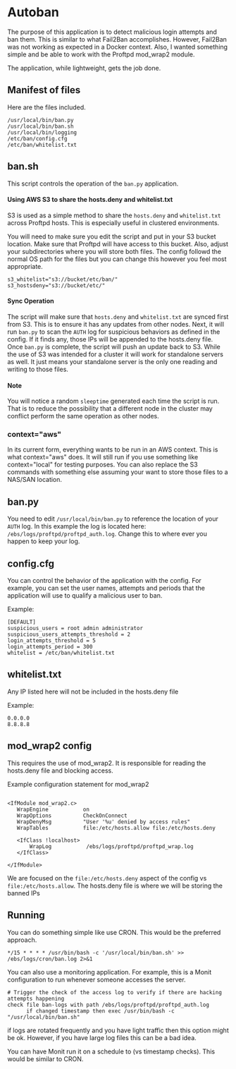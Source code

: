 <h1>Autoban</h1>

The purpose of this application is to detect malicious login attempts and ban them. This is similar to what Fail2Ban accomplishes. However, Fail2Ban was not working as expected in a Docker context. Also, I wanted something simple and be able to work with the Proftpd mod_wrap2 module.

The application, while lightweight, gets the job done.

## Manifest of files
Here are the files included.
```
/usr/local/bin/ban.py
/usr/local/bin/ban.sh
/usr/local/bin/logging
/etc/ban/config.cfg
/etc/ban/whitelist.txt

```

## ban.sh
This script controls the operation of the <code>ban.py</code> application.

#### Using AWS S3 to share the hosts.deny and whitelist.txt
S3 is used as a simple method to share the <code>hosts.deny</code> and <code>whitelist.txt</code> across Proftpd hosts. This is especially useful in clustered environments.

You will need to make sure you edit the script and put in your S3 bucket location. Make sure that Proftpd will have access to this bucket. Also, adjust your subdirectories where you will store both files. The config  followd the normal OS path for the files but you can change this however you feel most appropriate.

```
s3_whitelist="s3://bucket/etc/ban/"
s3_hostsdeny="s3://bucket/etc/"
```
#### Sync Operation
The script will make sure that <code>hosts.deny</code> and <code>whitelist.txt</code> are synced first from S3. This is to ensure it has any updates from other nodes. Next, it will run <code>ban.py</code> to scan the <code>AUTH</code> log for suspicious behaviors as defined in the config. If it finds any, those IPs will be appended to the hosts.deny file. Once <code>ban.py</code> is complete, the script will push an update back to S3. While the use of S3 was intended for a cluster it will work for standalone servers as well. It just means your standalone server is the only one reading and writing to those files.

#### Note
You will notice a random <code>sleeptime</code> generated each time the script is run. That is to reduce the possibility that a different node in the cluster may conflict perform the same operation as other nodes.

### context="aws"
In its current form, everything wants to be run in an AWS context. This is what context="aws" does. It will still run if you use something like context="local" for testing purposes. You can also replace the S3 commands with something else assuming your want to store those files to a NAS/SAN location.

## ban.py
You  need to edit <code>/usr/local/bin/ban.py</code> to reference the location of your <code>AUTH</code> log. In this example the log is located here: <code>/ebs/logs/proftpd/proftpd_auth.log</code>. Change this to where ever you happen to keep your log. 

## config.cfg

You can control the behavior of the application with the config. For example, you can set the user names, attempts and periods that the application will use to qualify a malicious user to ban.

Example:
```
[DEFAULT]
suspicious_users = root admin administrator
suspicious_users_attempts_threshold = 2
login_attempts_threshold = 5
login_attempts_period = 300
whitelist = /etc/ban/whitelist.txt
```
## whitelist.txt
Any IP listed here will not be included in the hosts.deny file

Example:
```
0.0.0.0
8.8.8.8
```

## mod_wrap2 config
This requires the use of mod_wrap2. It is responsible for reading the hosts.deny file and blocking access.

Example configuration statement for mod_wrap2

```

<IfModule mod_wrap2.c>
   WrapEngine           on
   WrapOptions          CheckOnConnect
   WrapDenyMsg          "User '%u' denied by access rules"
   WrapTables           file:/etc/hosts.allow file:/etc/hosts.deny

   <IfClass !localhost>
       WrapLog           /ebs/logs/proftpd/proftpd_wrap.log
   </IfClass>

</IfModule>

```
We are focused on the <code>file:/etc/hosts.deny</code> aspect of the config vs <code>file:/etc/hosts.allow</code>. The hosts.deny file is where we will be storing the banned IPs


## Running

You can do something simple like use CRON. This would be the preferred approach.
```
*/15 * * * * /usr/bin/bash -c '/usr/local/bin/ban.sh' >> /ebs/logs/cron/ban.log 2>&1
```
You can also use a monitoring application. For example, this is a Monit configuration to run whenever someone accesses the server.

```
# Trigger the check of the access log to verify if there are hacking attempts happening
check file ban-logs with path /ebs/logs/proftpd/proftpd_auth.log
      if changed timestamp then exec /usr/bin/bash -c "/usr/local/bin/ban.sh"
```

if logs are rotated frequently and you have light traffic then this option might be ok. However, if you have large log files this can be a bad idea.

You can have Monit run it on a schedule to (vs timestamp checks). This would be similar to CRON.
